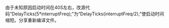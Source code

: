 由于未知原因启动时间在40S左右，改源代码“DelayTicks(5*interruptFreq);”为“DelayTicks(interruptFreq/2);”使启动时间缩短。分享重新编译文件。
